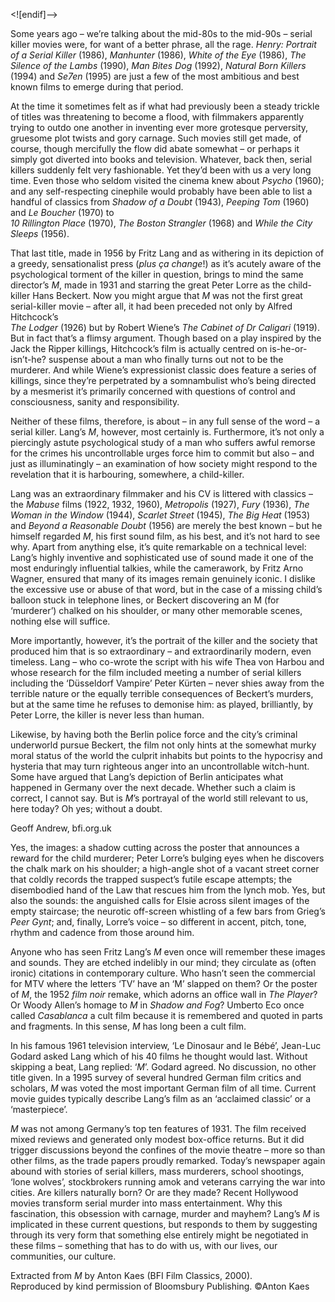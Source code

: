 <![endif]-->

Some years ago – we’re talking about the mid-80s to the mid-90s – serial killer movies were, for want of a better phrase, all the rage. _Henry: Portrait of a Serial Killer_ (1986), _Manhunter_ (1986), _White of the Eye_ (1986), _The Silence of the Lambs_ (1990), _Man Bites Dog_ (1992), _Natural Born Killers_ (1994) and _Se7en_ (1995) are just a few of the most ambitious and best known films to emerge during that period.

At the time it sometimes felt as if what had previously been a steady trickle of titles was threatening to become a flood, with filmmakers apparently trying to outdo one another in inventing ever more grotesque perversity, gruesome plot twists and gory carnage. Such movies still get made, of course, though mercifully the flow did abate somewhat – or perhaps it simply got diverted into books and television. Whatever, back then, serial killers suddenly felt very fashionable. Yet they’d been with us a very long time. Even those who seldom visited the cinema knew about _Psycho_ (1960); and any self-respecting cinephile would probably have been able to list a handful of classics from _Shadow of a Doubt_ (1943), _Peeping Tom_ (1960) and _Le Boucher_ (1970) to  
_10 Rillington Place_ (1970), _The Boston Strangler_ (1968) and _While the City Sleeps_ (1956).

That last title, made in 1956 by Fritz Lang and as withering in its depiction of a greedy, sensationalist press (_plus ça change_!) as it’s acutely aware of the psychological torment of the killer in question, brings to mind the same director’s _M_, made in 1931 and starring the great Peter Lorre as the child-killer Hans Beckert. Now you might argue that _M_ was not the first great serial-killer movie – after all, it had been preceded not only by Alfred Hitchcock’s  
_The Lodger_ (1926) but by Robert Wiene’s _The Cabinet of Dr Caligari_ (1919). But in fact that’s a flimsy argument. Though based on a play inspired by the Jack the Ripper killings, Hitchcock’s film is actually centred on is-he-or-isn’t-he? suspense about a man who finally turns out not to be the murderer. And while Wiene’s expressionist classic does feature a series of killings, since they’re perpetrated by a somnambulist who’s being directed by a mesmerist it’s primarily concerned with questions of control and consciousness, sanity and responsibility.

Neither of these films, therefore, is about – in any full sense of the word – a serial killer. Lang’s _M_, however, most certainly is. Furthermore, it’s not only a piercingly astute psychological study of a man who suffers awful remorse for the crimes his uncontrollable urges force him to commit but also – and just as illuminatingly – an examination of how society might respond to the revelation that it is harbouring, somewhere, a child-killer.

Lang was an extraordinary filmmaker and his CV is littered with classics – the _Mabuse_ films (1922, 1932, 1960), _Metropolis_ (1927), _Fury_ (1936), _The Woman in the Window_ (1944), _Scarlet Street_ (1945), _The Big Heat_ (1953) and _Beyond a Reasonable Doubt_ (1956) are merely the best known – but he himself regarded _M_, his first sound film, as his best, and it’s not hard to see why. Apart from anything else, it’s quite remarkable on a technical level: Lang’s highly inventive and sophisticated use of sound made it one of the most enduringly influential talkies, while the camerawork, by Fritz Arno Wagner, ensured that many of its images remain genuinely iconic. I dislike the excessive use or abuse of that word, but in the case of a missing child’s balloon stuck in telephone lines, or Beckert discovering an M (for ‘murderer’) chalked on his shoulder, or many other memorable scenes, nothing else will suffice.

More importantly, however, it’s the portrait of the killer and the society that produced him that is so extraordinary – and extraordinarily modern, even timeless. Lang – who co-wrote the script with his wife Thea von Harbou and whose research for the film included meeting a number of serial killers including the ‘Düsseldorf Vampire’ Peter Kürten – never shies away from the terrible nature or the equally terrible consequences of Beckert’s murders, but at the same time he refuses to demonise him: as played, brilliantly, by Peter Lorre, the killer is never less than human.

Likewise, by having both the Berlin police force and the city’s criminal underworld pursue Beckert, the film not only hints at the somewhat murky moral status of the world the culprit inhabits but points to the hypocrisy and hysteria that may turn righteous anger into an uncontrollable witch-hunt.  
Some have argued that Lang’s depiction of Berlin anticipates what happened in Germany over the next decade. Whether such a claim is correct, I cannot say. But is _M_’s portrayal of the world still relevant to us, here today? Oh yes; without a doubt.

Geoff Andrew, bfi.org.uk

Yes, the images: a shadow cutting across the poster that announces a reward for the child murderer; Peter Lorre’s bulging eyes when he discovers the chalk mark on his shoulder; a high-angle shot of a vacant street corner that coldly records the trapped suspect’s futile escape attempts; the disembodied hand of the Law that rescues him from the lynch mob. Yes, but also the sounds: the anguished calls for Elsie across silent images of the empty staircase; the neurotic off-screen whistling of a few bars from Grieg’s _Peer Gynt_; and, finally, Lorre’s voice – so different in accent, pitch, tone, rhythm and cadence from those around him.

Anyone who has seen Fritz Lang’s _M_ even once will remember these images and sounds. They are etched indelibly in our mind; they circulate as (often ironic) citations in contemporary culture. Who hasn’t seen the commercial for MTV where the letters ‘TV’ have an ‘M’ slapped on them? Or the poster of _M_, the 1952 _film noir_ remake, which adorns an office wall in _The Player_? Or Woody Allen’s homage to _M_ in _Shadow and Fog_? Umberto Eco once called _Casablanca_ a cult film because it is remembered and quoted in parts and fragments. In this sense, _M_ has long been a cult film.

In his famous 1961 television interview, ‘Le Dinosaur and le Bébé’, Jean-Luc Godard asked Lang which of his 40 films he thought would last. Without skipping a beat, Lang replied: ‘_M_’. Godard agreed. No discussion, no other title given. In a 1995 survey of several hundred German film critics and scholars, _M_ was voted the most important German film of all time. Current movie guides typically describe Lang’s film as an ‘acclaimed classic’ or a ‘masterpiece’.

_M_ was not among Germany’s top ten features of 1931. The film received mixed reviews and generated only modest box-office returns. But it did trigger discussions beyond the confines of the movie theatre – more so than other films, as the trade papers proudly remarked. Today’s newspaper again abound with stories of serial killers, mass murderers, school shootings, ‘lone wolves’, stockbrokers running amok and veterans carrying the war into cities. Are killers naturally born? Or are they made? Recent Hollywood movies transform serial murder into mass entertainment. Why this fascination, this obsession with carnage, murder and mayhem? Lang’s _M_ is implicated in these current questions, but responds to them by suggesting through its very form that something else entirely might be negotiated in these films – something that has to do with us, with our lives, our communities, our culture.

Extracted from _M_ by Anton Kaes (BFI Film Classics, 2000).  
Reproduced by kind permission of Bloomsbury Publishing. ©Anton Kaes


<!--stackedit_data:
eyJoaXN0b3J5IjpbMTM5NDEyMzMzNl19
-->